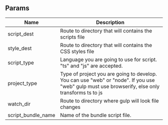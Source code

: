 ## Params

Name               | Description
----               | -----------
script_dest        | Route to directory that will contains the scripts file
style_dest         | Route to directory that will contains the CSS styles file
script_type        | Language you are going to use for script. "ts" and "js" are accepted.
project_type       | Type of project you are going to develop. You can use "web" or "node". If you use "web" gulp must use browserify, else only transforms ts to js
watch_dir          | Route to directory where gulp will look file changes
script_bundle_name | Name of the bundle script file.